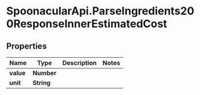 # SpoonacularApi.ParseIngredients200ResponseInnerEstimatedCost

## Properties

Name | Type | Description | Notes
------------ | ------------- | ------------- | -------------
**value** | **Number** |  | 
**unit** | **String** |  | 


